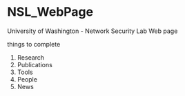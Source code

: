 # NSL_WebPage
University of Washington - Network Security Lab Web page

things to complete
1. Research
2. Publications
3. Tools
4. People
5. News
